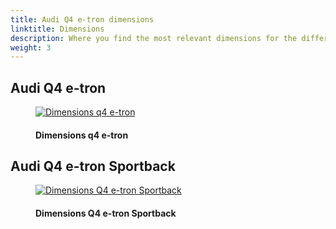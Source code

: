 ```yaml
---
title: Audi Q4 e-tron dimensions
linktitle: Dimensions
description: Where you find the most relevant dimensions for the different variants
weight: 3
---
```

<!-- markdownlint-disable MD033 -->

## Audi Q4 e-tron

<figure>
    <a href="https://media.electrichasgoneaudi.net/multimedia/models/q4-e-tron/dimensions/dimension.jpg">
        <img src="https://media.electrichasgoneaudi.net/multimedia/models/q4-e-tron/dimensions/dimension.jpg"
        class="img-fluid" alt="Dimensions q4 e-tron" title="Dimensions q4 e-tron">
    </a>
    <figcaption><h4>Dimensions q4 e-tron</h4></figcaption>
</figure>

## Audi Q4 e-tron Sportback

<figure>
    <a href="https://media.electrichasgoneaudi.net/multimedia/models/q4-e-tron/dimensions/dimension.jpg">
        <img src="https://media.electrichasgoneaudi.net/multimedia/models/q4-e-tron/dimensions/dimension.jpg"
        class="img-fluid" alt="Dimensions Q4 e-tron Sportback" title="Dimensions Q4 e-tron Sportback">
    </a>
    <figcaption><h4>Dimensions Q4 e-tron Sportback</h4></figcaption>
</figure>

